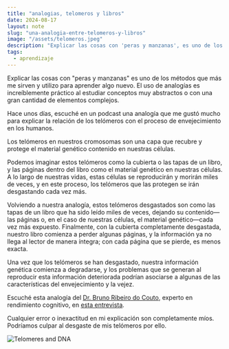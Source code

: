 ```yaml
---
title: "analogias, telomeros y libros"
date: 2024-08-17
layout: note
slug: "una-analogia-entre-telomeros-y-libros"
image: "/assets/telomeros.jpeg"
description: "Explicar las cosas con 'peras y manzanas', es uno de los mecanismos que mas me sirven y que mas utilizo para aprender algo nuevo."
tags:
  - aprendizaje
---
```

Explicar las cosas con "peras y manzanas" es uno de los métodos que más me sirven y utilizo para aprender algo nuevo. El uso de analogías es increíblemente práctico al estudiar conceptos muy abstractos o con una gran cantidad de elementos complejos.

Hace unos días, escuché en un podcast una analogía que me gustó mucho para explicar la relación de los telómeros con el proceso de envejecimiento en los humanos.

Los telómeros en nuestros cromosomas son una capa que recubre y protege el material genético contenido en nuestras células.

Podemos imaginar estos telómeros como la cubierta o las tapas de un libro, y las páginas dentro del libro como el material genético en nuestras células. A lo largo de nuestras vidas, estas células se reproducirán y morirán miles de veces, y en este proceso, los telómeros que las protegen se irán desgastando cada vez más.

Volviendo a nuestra analogía, estos telómeros desgastados son como las tapas de un libro que ha sido leído miles de veces, dejando su contenido—las páginas o, en el caso de nuestras células, el material genético—cada vez más expuesto. Finalmente, con la cubierta completamente desgastada, nuestro libro comienza a perder algunas páginas, y la información ya no llega al lector de manera íntegra; con cada página que se pierde, es menos exacta.

Una vez que los telómeros se han desgastado, nuestra información genética comienza a degradarse, y los problemas que se generan al reproducir esta información deteriorada podrían asociarse a algunas de las características del envejecimiento y la vejez.

Escuché esta analogía del <a class="link dim dark-gray underline" href="https://www.instagram.com/brunoribeirodocouto/">Dr. Bruno Ribeiro do Couto</a>, experto en rendimiento cognitivo, en <a class="link dim dark-gray underline" href="https://www.youtube.com/watch?v=Bem7EjHAUCs">esta entrevista</a>.  
  
Cualquier error o inexactitud en mi explicación son completamente míos. Podríamos culpar al desgaste de mis telómeros por ello. 
 
<div class="mb4 flex justify-center">
    <img src="{{ site.baseurl }}/assets/telomeros.jpeg" class="w-auto h-auto mw-100 mw-90-ns mw-80-l" alt="Telomeres and DNA">
  </div>
